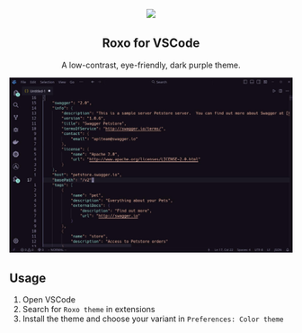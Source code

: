 <p align="center">
    <img src="https://raw.githubusercontent.com/roxo-theme/roxo/main/assets/icon.png" width="120" />
    <h2 align="center">Roxo for VSCode</h2>
</p>


<p align="center">A low-contrast, eye-friendly, dark purple theme.</p>

![RoxoTheme](./assets/preview.jpg)

## Usage

1. Open VSCode
2. Search for `Roxo theme` in extensions
3. Install the theme and choose your variant in `Preferences: Color theme`
